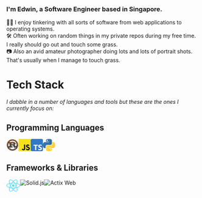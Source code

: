 ### I'm Edwin, a Software Engineer based in Singapore.
👩‍💻 I enjoy tinkering with all sorts of software from web applications to operating systems.  
🛠️ Often working on random things in my private repos during my free time. I really should go out and touch some grass.  
📷 Also an avid amateur photographer doing lots and lots of portrait shots. That's usually when I manage to touch grass.
 
# Tech Stack

<i>I dabble in a number of languages and tools but these are the ones I currently focus on:</i>

## Programming Languages
[<img align="left" alt="Rust" height="32px" src="https://github.com/edwinlzs/edwinlzs/blob/main/assets/techlogos/Rust.png" />](https://github.com/rust-lang/rust)
[<img align="left" alt="JavaScript" height="32px" src="https://github.com/edwinlzs/edwinlzs/blob/main/assets/techlogos/JavaScript.svg" />](https://github.com/topics/javascript)
[<img align="left" alt="TypeScript" height="32px" src="https://github.com/edwinlzs/edwinlzs/blob/main/assets/techlogos/TypeScript.svg" />](https://github.com/microsoft/TypeScript)
[<img align="left" alt="Python" height="32px" src="https://github.com/edwinlzs/edwinlzs/blob/main/assets/techlogos/Python.svg" />](https://github.com/topics/python)
<br/><br/>

## Frameworks & Libraries
[<img align="left" alt="React" height="32px" src="https://github.com/edwinlzs/edwinlzs/blob/main/assets/techlogos/React.svg" />](https://github.com/facebook/react)
[<img align="left" alt="Solid.js" height="32px" src="https://github.com/solidjs/solid/blob/4968fe26a03b03ff71699ec7567e3a15039dc72f/assets/logo.png" />](https://github.com/sveltejs/svelte)
[<img align="left" alt="Actix Web" height="32px" src="https://actix.rs/img/logo-large.png" />](https://github.com/actix/actix-web)  
<br/>
